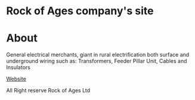 # Rock of Ages company's site

# About
General electrical merchants, giant in rural electrification both surface and underground wiring such as: Transformers, Feeder Pillar Unit, Cables and Insulators

[Website](https://www.roaec.com/)

All Right reserve Rock of Ages Ltd
